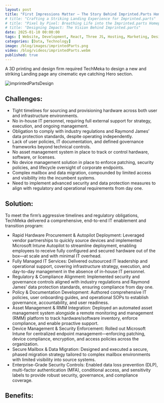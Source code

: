 ```yaml
---
layout: post
title: "First Impressions Matter — The Story Behind Imprinted.Parts Homepage"
# title: "Crafting a Striking Landing Experience for Imprinted.parts"
# title: "Pixel by Pixel: Breathing Life into the Imprinted.parts Homepage"
# title: "Designing Impact: The Vision Behind Imprinted.parts"
date: 2025-01-10 00:00:00
tags: [ Website, Development, React, Three JS, Hosting, Marketing, Design,  ]
categories: [Data, Technology]
image: /blog/images/imprintedParts.png
video: /blog/videos/imprintedParts.webm
published: true
---
```


A 3D printing and design firm required TechMeka to design a new and striking Landing page any cinematic eye catching Hero section.


![imprintedPartsDesign][1]
## Challenges:
- Tight timelines for sourcing and provisioning hardware across both user and infrastructure environments.
- No in-house IT personnel, requiring full external support for strategy, execution, and ongoing management.
- Obligation to comply with industry regulations and Raymond James’ data protection standards, despite operating independently.
- Lack of user policies, IT documentation, and defined governance frameworks beyond technical controls.
- No asset management system in place to track or control hardware, software, or licenses.
- No device management solution in place to enforce patching, security policies, and lifecycle oversight of corporate endpoints.
- Complex mailbox and data migration, compounded by limited access and visibility into the incumbent systems.
- Need to implement advanced security and data protection measures to align with regulatory and operational requirements from day one.

## Solution:
To meet the firm’s aggressive timelines and regulatory obligations, TechMeka delivered a comprehensive, end-to-end IT enablement and transition program:
- Rapid Hardware Procurement & Autopilot Deployment: Leveraged vendor partnerships to quickly source devices and implemented Microsoft Intune Autopilot to streamline deployment, enabling employees to receive fully configured and secured hardware out of the box—at scale and with minimal IT overhead.
- Fully Managed IT Services: Delivered outsourced IT leadership and operational support, covering infrastructure strategy, execution, and day-to-day management in the absence of in-house IT personnel.
- Regulatory & Compliance Alignment: Implemented security and governance controls aligned with industry regulations and Raymond James’ data protection standards, ensuring compliance from day one.
- Policy & Documentation Development: Authored comprehensive IT policies, user onboarding guides, and operational SOPs to establish governance, accountability, and user readiness.
- Asset Management & RMM Integration: Deployed an automated asset management system alongside a remote monitoring and management (RMM) platform to track hardware/software inventory, enforce compliance, and enable proactive support.
- Device Management & Security Enforcement: Rolled out Microsoft Intune for centralized endpoint management—enforcing patching, device compliance, encryption, and access policies across the organization.
- Secure Mailbox & Data Migration: Designed and executed a secure, phased migration strategy tailored to complex mailbox environments with limited visibility into source systems.
- Enterprise-Grade Security Controls: Enabled data loss prevention (DLP), multi-factor authentication (MFA), conditional access, and sensitivity labels to provide robust security, governance, and compliance coverage.


## Benefits:


 [1]: /blog/images/imprintedParts.png